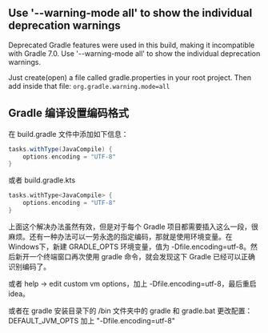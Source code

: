 ## Use '--warning-mode all' to show the individual deprecation warnings

Deprecated Gradle features were used in this build, making it incompatible with Gradle 7.0.
Use '--warning-mode all' to show the individual deprecation warnings.

Just create(open) a file called gradle.properties in your root project. Then add inside that file:
`org.gradle.warning.mode=all`

## Gradle 编译设置编码格式

在 build.gradle 文件中添加如下信息：

```groovy
tasks.withType(JavaCompile) {
    options.encoding = "UTF-8"
}
```

或者 build.gradle.kts

```kts
tasks.withType<JavaCompile> {
    options.encoding = "UTF-8"
}
```

上面这个解决办法虽然有效，但是对于每个 Gradle 项目都需要插入这么一段，很麻烦。还有一种办法可以一劳永逸的指定编码，那就是使用环境变量。在 Windows下，新建 GRADLE_OPTS 环境变量，值为 -Dfile.encoding=utf-8。然后新开一个终端窗口再次使用 gradle 命令，就会发现这下 Gradle 已经可以正确识别编码了。

或者 help -> edit custom vm options，加上 -Dfile.encoding=utf-8，最后重启 idea。

或者在 gradle 安装目录下的 /bin 文件夹中的 gradle 和 gradle.bat 更改配置：DEFAULT_JVM_OPTS 加上 "-Dfile.encoding=utf-8"
